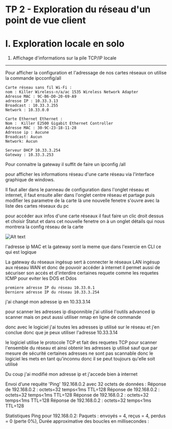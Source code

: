 TP 2 - Exploration du réseau d'un point de vue client
======================
I. Exploration locale en solo
==========
1. Affichage d'informations sur la pile TCP/IP locale
-----------
Pour afficher la configuration et l'adressage de nos cartes réseaux on utilise la commande ipcconfig/all 


    Carte réseau sans fil Wi-Fi :
    nom : Killer Wireless-n/a/ac 1535 Wireless Network Adapter
    Adresse MAC : 9C-B6-D0-20-69-A9
    adresse IP : 10.33.3.13
    Broadcast : 10.33.3.255
    Network : 10.33.0.0

    Carte Ethernet Ethernet :
    Nom :  Killer E2500 Gigabit Ethernet Controller
    Adresse MAC : 30-9C-23-18-11-28
    Adresse ip : Aucune 
    Broadcast: Aucun 
    Network: Aucun

    Serveur DHCP 10.33.3.254
    Gateway : 10.33.3.253

Pour connaitre la gateway il suffit de faire un ipconfig /all 

pour afficher les informations réseau d'une carte réseau via l'interface graphique de windows.

Il faut aller dans le panneau de configuration dans l'onglet réseau et internet,
il faut ensuite aller dans l'onglet centre réseau et partage puis modifier les parametre de la carte là une nouvelle fenetre s'ouvre avec la liste des cartes réseaux du pc

pour accéder aux infos d'une carte réseaux il faut faire un clic droit dessus et choisir Statut  et dans cet nouvelle fenetre on à un onglet détails qui nous montrera la config réseau de la carte 

![Alt text](C:\Users\steve\Desktop\Tp-1?raw=true "Title")


l'adresse ip MAC et la gateway sont la meme que dans l'exercie en CLI ce qui est logique 

La gateway du réseaux ingésup sert à connecter le réseaux LAN ingésup aux réseau WAN et donc de pouvoir accéder à internet il permet aussi de sécuriser son accés et d'interdire certaines requete comme les requetes ICMP pour eviter les DOS et Ddos 

    premiere adresse IP du réseau 10.33.0.1
    Derniere adresse IP du réseau 10.33.3.254

j'ai changé mon adresse ip en 10.33.3.14

pour scanner les adresses ip disponnible j'ai utilisé l'outils advanced ip scanner mais on peut aussi utiliser nmap en ligne de commande 

donc avec le logiciel j'ai toutes les adresses ip utilisé sur le réseau et j'en conclue donc que je peux utiliser l'adresse 10.33.3.14

le logiciel utilise le protocole TCP et fait des requetes TCP pour scanner l'ensemble du réseau et ainsi obtenir les adresses ip utilisé sauf que par mesure de sécurité certaines adresses ne sont pas scannable donc le logiciel les mets en tant qu'inconnu donc il se peut toujours qu'elle soit utilisé 

Du coup j'ai modifié mon adresse ip et j'accede bien à internet 

Envoi d’une requête 'Ping'  192.168.0.2 avec 32 octets de données :
Réponse de 192.168.0.2 : octets=32 temps<1ms TTL=128
Réponse de 192.168.0.2 : octets=32 temps<1ms TTL=128
Réponse de 192.168.0.2 : octets=32 temps<1ms TTL=128
Réponse de 192.168.0.2 : octets=32 temps<1ms TTL=128

Statistiques Ping pour 192.168.0.2:
    Paquets : envoyés = 4, reçus = 4, perdus = 0 (perte 0%),
Durée approximative des boucles en millisecondes :
